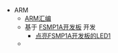 - ARM
	- [ARM汇编](ARM汇编.md)
	- 基于 [FSMP1A开发板](FSMP1A开发板.md) 开发
		- [点亮FSMP1A开发板的LED1](../pages/点亮FSMP1A开发板的LED1.md)
	- 


















